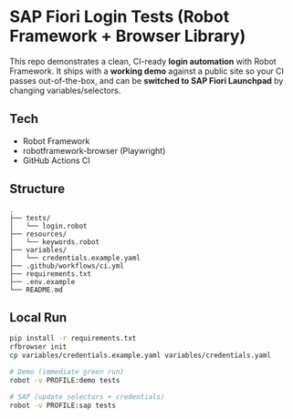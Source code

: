 # SAP Fiori Login Tests (Robot Framework + Browser Library)

This repo demonstrates a clean, CI-ready **login automation** with Robot Framework.
It ships with a **working demo** against a public site so your CI passes out-of-the-box,
and can be **switched to SAP Fiori Launchpad** by changing variables/selectors.

## Tech
- Robot Framework
- robotframework-browser (Playwright)
- GitHub Actions CI

## Structure
```
.
├── tests/
│   └── login.robot
├── resources/
│   └── keywords.robot
├── variables/
│   └── credentials.example.yaml
├── .github/workflows/ci.yml
├── requirements.txt
├── .env.example
└── README.md
```

## Local Run
```bash
pip install -r requirements.txt
rfbrowser init
cp variables/credentials.example.yaml variables/credentials.yaml

# Demo (immediate green run)
robot -v PROFILE:demo tests

# SAP (update selectors + credentials)
robot -v PROFILE:sap tests
```
